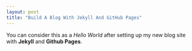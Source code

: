 ```yaml
---
layout: post
title: "Build A Blog With Jekyll And GitHub Pages"
---
```


You can consider this as a _Hello World_ after setting up my new blog site with **Jekyll** and **Github Pages**.
